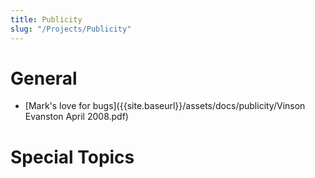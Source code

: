 ```yaml
---
title: Publicity
slug: "/Projects/Publicity"
---
```


# General

- [Mark's love for bugs]({{site.baseurl}}/assets/docs/publicity/Vinson Evanston April 2008.pdf)

# Special Topics

